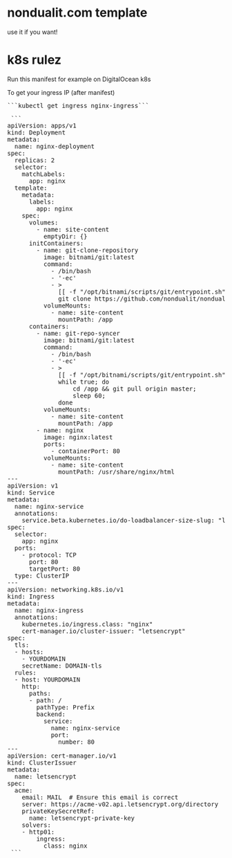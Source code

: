 # nondualit.com template
use it if you want!

# k8s rulez

Run this manifest for example on DigitalOcean k8s 

To get your ingress IP (after manifest)
<pre>```kubectl get ingress nginx-ingress```</pre>

<pre> ```
apiVersion: apps/v1
kind: Deployment
metadata:
  name: nginx-deployment
spec:
  replicas: 2
  selector:
    matchLabels:
      app: nginx
  template:
    metadata:
      labels:
        app: nginx
    spec:
      volumes:
        - name: site-content
          emptyDir: {}
      initContainers:
        - name: git-clone-repository
          image: bitnami/git:latest
          command:
            - /bin/bash
            - '-ec'
            - >
              [[ -f "/opt/bitnami/scripts/git/entrypoint.sh" ]] && source "/opt/bitnami/scripts/git/entrypoint.sh";
              git clone https://github.com/nondualit/nondualit.com.git --branch master /app
          volumeMounts:
            - name: site-content
              mountPath: /app
      containers:
        - name: git-repo-syncer
          image: bitnami/git:latest
          command:
            - /bin/bash
            - '-ec'
            - >
              [[ -f "/opt/bitnami/scripts/git/entrypoint.sh" ]] && source "/opt/bitnami/scripts/git/entrypoint.sh";
              while true; do
                  cd /app && git pull origin master;
                  sleep 60;
              done
          volumeMounts:
            - name: site-content
              mountPath: /app
        - name: nginx
          image: nginx:latest
          ports:
            - containerPort: 80
          volumeMounts:
            - name: site-content
              mountPath: /usr/share/nginx/html
---
apiVersion: v1
kind: Service
metadata:
  name: nginx-service
  annotations:
    service.beta.kubernetes.io/do-loadbalancer-size-slug: "lb-small"
spec:
  selector:
    app: nginx
  ports:
    - protocol: TCP
      port: 80
      targetPort: 80
  type: ClusterIP
---
apiVersion: networking.k8s.io/v1
kind: Ingress
metadata:
  name: nginx-ingress
  annotations:
    kubernetes.io/ingress.class: "nginx"
    cert-manager.io/cluster-issuer: "letsencrypt"
spec:
  tls:
  - hosts:
    - YOURDOMAIN
    secretName: DOMAIN-tls
  rules:
  - host: YOURDOMAIN
    http:
      paths:
      - path: /
        pathType: Prefix
        backend:
          service:
            name: nginx-service
            port:
              number: 80
---
apiVersion: cert-manager.io/v1
kind: ClusterIssuer
metadata:
  name: letsencrypt
spec:
  acme:
    email: MAIL  # Ensure this email is correct
    server: https://acme-v02.api.letsencrypt.org/directory
    privateKeySecretRef:
      name: letsencrypt-private-key
    solvers:
    - http01:
        ingress:
          class: nginx
 ``` </pre>
